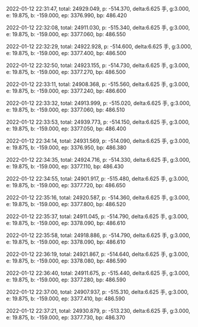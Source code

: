 2022-01-12 22:31:47, total: 24929.049, p: -514.370, delta:6.625 手, g:3.000, e: 19.875, b: -159.000, ep: 3376.990, bp: 486.420

2022-01-12 22:32:08, total: 24911.030, p: -515.340, delta:6.625 手, g:3.000, e: 19.875, b: -159.000, ep: 3377.060, bp: 486.550

2022-01-12 22:32:29, total: 24922.928, p: -514.600, delta:6.625 手, g:3.000, e: 19.875, b: -159.000, ep: 3377.400, bp: 486.500

2022-01-12 22:32:50, total: 24923.155, p: -514.730, delta:6.625 手, g:3.000, e: 19.875, b: -159.000, ep: 3377.270, bp: 486.500

2022-01-12 22:33:11, total: 24908.368, p: -515.560, delta:6.625 手, g:3.000, e: 19.875, b: -159.000, ep: 3377.240, bp: 486.600

2022-01-12 22:33:32, total: 24913.999, p: -515.020, delta:6.625 手, g:3.000, e: 19.875, b: -159.000, ep: 3377.060, bp: 486.510

2022-01-12 22:33:53, total: 24939.773, p: -514.150, delta:6.625 手, g:3.000, e: 19.875, b: -159.000, ep: 3377.050, bp: 486.400

2022-01-12 22:34:14, total: 24931.569, p: -514.090, delta:6.625 手, g:3.000, e: 19.875, b: -159.000, ep: 3376.950, bp: 486.380

2022-01-12 22:34:35, total: 24924.716, p: -514.330, delta:6.625 手, g:3.000, e: 19.875, b: -159.000, ep: 3377.110, bp: 486.430

2022-01-12 22:34:55, total: 24901.917, p: -515.480, delta:6.625 手, g:3.000, e: 19.875, b: -159.000, ep: 3377.720, bp: 486.650

2022-01-12 22:35:16, total: 24920.587, p: -514.360, delta:6.625 手, g:3.000, e: 19.875, b: -159.000, ep: 3377.800, bp: 486.520

2022-01-12 22:35:37, total: 24911.045, p: -514.790, delta:6.625 手, g:3.000, e: 19.875, b: -159.000, ep: 3378.090, bp: 486.610

2022-01-12 22:35:58, total: 24918.886, p: -514.790, delta:6.625 手, g:3.000, e: 19.875, b: -159.000, ep: 3378.090, bp: 486.610

2022-01-12 22:36:19, total: 24921.867, p: -514.640, delta:6.625 手, g:3.000, e: 19.875, b: -159.000, ep: 3378.080, bp: 486.590

2022-01-12 22:36:40, total: 24911.675, p: -515.440, delta:6.625 手, g:3.000, e: 19.875, b: -159.000, ep: 3377.280, bp: 486.590

2022-01-12 22:37:00, total: 24907.937, p: -515.310, delta:6.625 手, g:3.000, e: 19.875, b: -159.000, ep: 3377.410, bp: 486.590

2022-01-12 22:37:21, total: 24930.879, p: -513.230, delta:6.625 手, g:3.000, e: 19.875, b: -159.000, ep: 3377.730, bp: 486.370